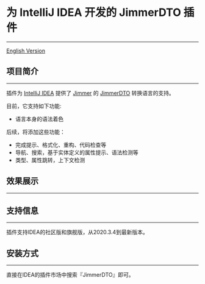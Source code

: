 # 为 IntelliJ IDEA 开发的 JimmerDTO 插件

---

[English Version]()

## 项目简介

---

插件为 [IntelliJ IDEA](https://www.jetbrains.com/idea/) 提供了 [Jimmer](https://github.com/babyfish-ct/jimmer) 的 [JimmerDTO](https://babyfish-ct.github.io/jimmer/zh/docs/object/view/dto-language) 转换语言的支持。

目前，它支持如下功能:

- 语言本身的语法着色

后续，将添加这些功能：

- 完成提示、格式化、重构、代码检查等
- 导航、搜索，基于实体定义的属性提示、语法检测等
- 类型、属性跳转，上下文检测

## 效果展示

---

## 支持信息

---

插件支持IDEA的社区版和旗舰版，从2020.3.4到最新版本。

## 安装方式

---

直接在IDEA的插件市场中搜索『JimmerDTO』即可。
